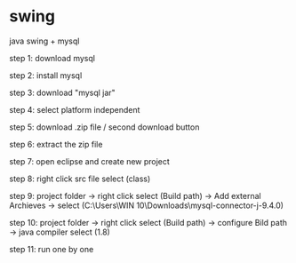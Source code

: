 # swing

java swing + mysql

step 1: download mysql

step 2: install mysql

step 3: download "mysql jar"

step 4: select platform independent

step 5: download .zip file / second download button

step 6: extract the zip file

step 7: open eclipse and create new project

step 8: right click src file select (class)

step 9: project folder -> right click select (Build path) -> Add external Archieves -> select (C:\Users\WIN 10\Downloads\mysql-connector-j-9.4.0)

step 10: project folder -> right click select (Build path) -> configure Bild path -> java compiler select (1.8)

step 11: run one by one 
